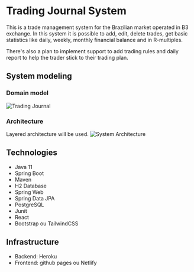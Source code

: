 # Trading Journal System
This is a trade management system for the Brazilian market operated in B3 exchange. In this system it is possible to add, edit, delete trades, get basic statistics like daily, weekly, monthly financial balance and in R-multiples.

There's also a plan to implement support to add trading rules and daily report to help the trader stick to their trading plan.

## System modeling
### Domain model
![Trading Journal](https://user-images.githubusercontent.com/17866411/151455510-b230cc4d-4138-4ec6-8c41-b6a182064542.png)

### Architecture
Layered architecture will be used.
![System Architecture](https://user-images.githubusercontent.com/17866411/147827466-1600b17b-003f-441e-b22f-b8dd6e3cf451.png)

## Technologies
- Java 11
- Spring Boot
- Maven
- H2 Database
- Spring Web
- Spring Data JPA
- PostgreSQL
- Junit
- React
- Bootstrap ou TailwindCSS

## Infrastructure 
- Backend: Heroku
- Frontend: github pages ou Netlify